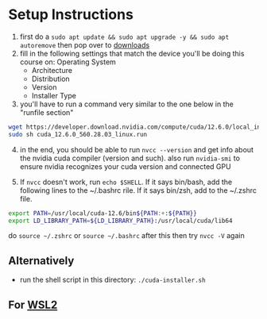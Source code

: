 # Setup Instructions

1. first do a `sudo apt update && sudo apt upgrade -y && sudo apt autoremove` then pop over to [downloads](https://developer.nvidia.com/cuda-downloads)
2. fill in the following settings that match the device you'll be doing this course on: Operating System
   - Architecture
   - Distribution
   - Version
   - Installer Type
3. you'll have to run a command very similar to the one below in the "runfile section"

```bash
wget https://developer.download.nvidia.com/compute/cuda/12.6.0/local_installers/cuda_12.6.0_560.28.03_linux.run
sudo sh cuda_12.6.0_560.28.03_linux.run
```

4. in the end, you should be able to run `nvcc --version` and get info about the nvidia cuda compiler (version and such).
   also run `nvidia-smi` to ensure nvidia recognizes your cuda version and connected GPU

5. If `nvcc` doesn't work, run `echo $SHELL`. If it says bin/bash, add the following lines to the ~/.bashrc rile. If it says bin/zsh, add to the ~/.zshrc file. 
```bash
export PATH=/usr/local/cuda-12.6/bin${PATH:+:${PATH}}
export LD_LIBRARY_PATH=${LD_LIBRARY_PATH}:/usr/local/cuda/lib64
```
do `source ~/.zshrc` or `source ~/.bashrc` after this then try `nvcc -V` again

## Alternatively

- run the shell script in this directory: `./cuda-installer.sh`

## For [WSL2](https://medium.com/@omkarpast/technical-documentation-for-clean-installation-of-ubuntu-cuda-cudnn-and-pytorch-on-wsl2-9b265a4b8821)
